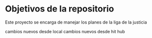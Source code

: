 # Objetivos de la repositorio

Este proyecto se encarga de manejar los planes de la liga de la justicia

cambios nuevos desde local
cambios nuevos desde hit hub
